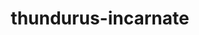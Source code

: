 ---
id: 642
title: thundurus-incarnate
types: [electric,flying]
image: https://raw.githubusercontent.com/PokeAPI/sprites/master/sprites/pokemon/642.png
---